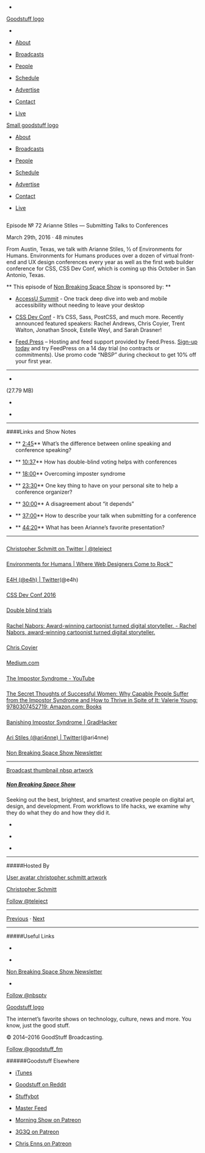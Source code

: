 

-
[Goodstuff logo](http://www.goodstuff.fm/)[](/assets/goodstuff_logo-17c1fe6f378352de5d7345f76152130b.svg)

-


-  [About](/about)

-  [Broadcasts](/broadcasts)

-  [People](/people)

-  [Schedule](/schedule)

-  [Advertise](/advertise)

-  [Contact](/contact)

-  [Live](/live)


[Small goodstuff logo](http://www.goodstuff.fm/)[](/assets/small_goodstuff_logo-bf032e72b9ec41494f4d90905f1ad619.svg)


-  [About](/about)

-  [Broadcasts](/broadcasts)

-  [People](/people)

-  [Schedule](/schedule)

-  [Advertise](/advertise)

-  [Contact](/contact)

-  [Live](/live)


##
Episode № 72
Arianne Stiles — Submitting Talks to Conferences


March 29th, 2016
&middot;
48
minutes


From Austin, Texas, we talk with Arianne Stiles, &frac12; of Environments for Humans.  Environments for Humans produces over a dozen of virtual  front-end and UX design conferences every year as well as the first web builder conference for CSS, CSS Dev Conf, which is coming up this October in San Antonio, Texas.


**
This episode of
[Non Breaking Space Show](/nbsp)
is sponsored by:
**


-  [AccessU Summit](http://accessusummit.com/?utm_source=nbsptv71&utm_medium=podcast&utm_campaign=accessusummit2016) - One track deep dive into web and mobile accessibility without needing to leave your desktop

-  [CSS Dev Conf](http://cssdevconf.com/?utm_source=nbsptv71&utm_medium=podcast&utm_campaign=cssdevconf2016) - It’s CSS, Sass, PostCSS, and much more. Recently announced featured speakers: Rachel Andrews, Chris Coyier, Trent Walton, Jonathan Snook, Estelle Weyl, and Sarah Drasner!

-  [Feed.Press](http://feed.press/nbsp) – Hosting and feed support provided by Feed.Press.  [Sign-up today](http://feed.press/nbsp) and try FeedPress on a 14 day trial (no contracts or commitments). Use promo code &ldquo;NBSP&rdquo; during checkout to get 10% off your first year.


------------------------------


-
[](http://podcasts-1.feedpress.co/10609/nbsp-72.mp3)(27.79 MB)

-
[](http://twitter.com/intent/tweet?text=Non%20Breaking%20Space%20Show%20%E2%84%96%2072%20on%20@goodstuff_fm%20-%20http://goodstuff.fm/nbsp/72)

-
[](http://www.facebook.com/sharer/sharer.php?u=http://goodstuff.fm/nbsp/72)


------------------------------


####Links and Show Notes

- ** [2:45](#t=2:45)** What&rsquo;s the difference between online speaking and conference speaking?

- ** [10:37](#t=10:37)** How has double-blind voting helps with conferences

- ** [18:00](#t=18:00)** Overcoming imposter syndrome

- ** [23:30](#t=23:30)** One key thing to have on your personal site to help a conference organizer?

- ** [30:00](#t=30:00)** A disagreement about &ldquo;it depends&rdquo;

- ** [37:00](#t=37:00)** How to describe your talk when submitting for a conference

- ** [44:20](#t=44:20)** What has been Arianne&rsquo;s favorite presentation?


------------------------------


#####
[Christopher Schmitt on Twitter | @teleject](https://twitter.com/teleject)


#####
[Environments for Humans | Where Web Designers Come to Rock™](http://environmentsforhumans.com/)


#####
[E4H (@e4h) | Twitter](https://twitter.com/e4h)(@e4h)


#####
[CSS Dev Conf 2016](http://2016.cssdevconf.com/)


#####
[Double blind trials](https://en.wikipedia.org/wiki/Blind_experiment#Double-blind_trials)


#####
[Rachel Nabors: Award-winning cartoonist turned digital storyteller. - Rachel Nabors, award-winning cartoonist turned digital storyteller.](http://rachelnabors.com/)


#####
[Chris Coyier](http://chriscoyier.net/)


#####
[Medium.com](https://medium.com/)


#####
[The Impostor Syndrome - YouTube](https://www.youtube.com/watch?v=uKTm3TV9u4M&feature=youtu.be)


#####
[The Secret Thoughts of Successful Women: Why Capable People Suffer from the Impostor Syndrome and How to Thrive in Spite of It: Valerie Young: 9780307452719: Amazon.com: Books](http://www.amazon.com/The-Secret-Thoughts-Successful-Women/dp/0307452719/heatvisioncom-20)


#####
[Banishing Impostor Syndrome | GradHacker](http://www.gradhacker.org/2011/09/02/banishing-impostor-syndrome/)


#####
[Ari Stiles (@ari4nne) | Twitter](https://twitter.com/ari4nne)(@ari4nne)


#####
[Non Breaking Space Show Newsletter](http://newsletter.nonbreakingspace.tv/)


------------------------------


[Broadcast thumbnail nbsp artwork](/nbsp)[](https://goodstuffs3.s3.amazonaws.com/uploads/broadcast/image/19/broadcast_thumbnail_nbsp_artwork.png)

##### [Non Breaking Space Show](/nbsp)


Seeking out the best, brightest, and smartest creative people on digital art, design, and development. From workflows to life hacks, we examine why they do what they do and how they did it.

-
[](http://itunes.apple.com/us/podcast/the-non-breaking-space-show/id507162981)

-
[](http://feeds.goodstuff.fm/nbsp)

-
[](mailto:chris@goodstuff.fm?cc=sponsorship%40goodstuff.fm&subject=%5BGoodStuff%20FM%5D%20Sponsorship%20Inquiry%20for%20Non%20Breaking%20Space%20Show)


------------------------------


#####Hosted By


[User avatar christopher schmitt artwork](/people/christopher-schmitt)[](https://goodstuffs3.s3.amazonaws.com/uploads/user/avatar/20/user_avatar_christopher-schmitt_artwork.png)

[Christopher Schmitt](/people/christopher-schmitt)


[Follow @teleject](https://twitter.com/teleject)


------------------------------


[Previous](/nbsp/71)
&middot;
[Next](/nbsp/73)


------------------------------


#####Useful Links

-
[](mailto:chris@goodstuff.fm?subject=%5BGoodstuff%20FM%5D%20Feedback%20for%20Non%20Breaking%20Space%20Show)

-
[Non Breaking Space Show Newsletter](http://www.goodstuff.fm/nbsp/newsletter)


-
[Follow @nbsptv](https://twitter.com/nbsptv)


[Goodstuff logo](http://www.goodstuff.fm/)[](/assets/goodstuff_logo-17c1fe6f378352de5d7345f76152130b.svg)


The internet’s favorite shows on technology, culture, news and more. You know, just the good stuff.


&copy; 2014&ndash;2016 GoodStuff Broadcasting.

[Follow @goodstuff_fm](https://twitter.com/goodstufffm)


######Goodstuff Elsewhere

-  [iTunes](https://itunes.apple.com/us/artist/goodstuff-fm/id843385597?mt=2)

-  [Goodstuff on Reddit](https://www.reddit.com/r/Goodstuff_fm/)

-  [Stuffybot](http://stuffybot.goodstuff.fm)

-  [Master Feed](/master/feed)

-  [Morning Show on Patreon](https://www.patreon.com/morningshow)

-  [3G3Q on Patreon](https://www.patreon.com/3g3q)

-  [Chris Enns on Patreon](https://www.patreon.com/ichris)
